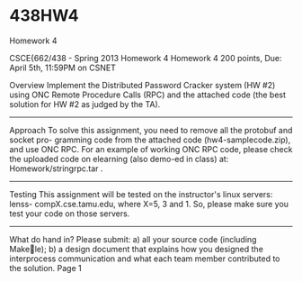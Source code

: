 438HW4
======

Homework 4

CSCE{662/438 - Spring 2013 Homework 4
Homework 4
200 points, Due: April 5th, 11:59PM on CSNET

Overview
Implement the Distributed Password Cracker system (HW #2) using ONC
Remote Procedure Calls (RPC) and the attached code (the best solution for
HW #2 as judged by the TA).

-----------------------------------------------------------------------------
Approach
To solve this assignment, you need to remove all the protobuf and socket pro-
gramming code from the attached code (hw4-samplecode.zip), and use ONC
RPC. For an example of working ONC RPC code, please check the uploaded
code on elearning (also demo-ed in class) at: Homework/stringrpc.tar .

-----------------------------------------------------------------------------
Testing
This assignment will be tested on the instructor's linux servers: lenss-
compX.cse.tamu.edu, where X=5, 3 and 1. So, please make sure you test
your code on those servers.

-----------------------------------------------------------------------------
What do hand in?
Please submit: a) all your source code (including Makele); b) a design
document that explains how you designed the interprocess communication
and what each team member contributed to the solution.
Page 1